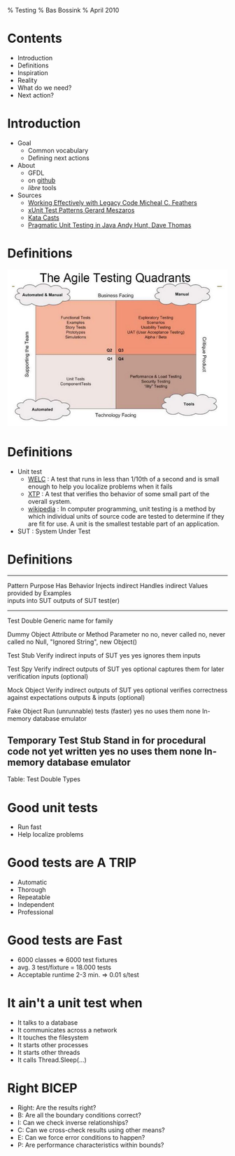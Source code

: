 % Testing
% Bas Bossink
% April 2010

# Contents

- Introduction
- Definitions
- Inspiration
- Reality
- What do we need?
- Next action?

# Introduction
- Goal
    + Common vocabulary
    + Defining next actions
- About
    + GFDL
    + on [github][gh]
    + *libre* tools
- Sources
    + [Working Effectively with Legacy Code Micheal C. Feathers][welc]
    + [xUnit Test Patterns Gerard Meszaros][xtp]
    + [Kata Casts][kc]
    + [Pragmatic Unit Testing in Java Andy Hunt, Dave Thomas][putj]
    
[gh]: http://github.com/basbossink/presentations "Presentations on github"
[welc]: http://www.amazon.com/Working-Effectively-Legacy-Michael-Feathers/dp/0131177052/ref=sr_1_1?s=books&ie=UTF8&qid=1289675186&sr=1-1 "Working Effectively with Legacy code"
[xtp]: http://xunitpatterns.com/ "xUnit Test Patterns"
[kc]: http://www.katacasts.com/ "Kata Casts"
[putj]: http://pragprog.com/titles/utj/pragmatic-unit-testing-in-java-with-junit "Pragmatic Unit Testing in Java"

# Definitions

![](agile-testing-quadrants.JPG "agile testing quadrants")

# Definitions
- Unit test
    + [WELC][welc] : A test that runs in less than 1/10th of a second
    and is small enough to help you localize problems when it fails
    + [XTP][xtp] : A test that verifies tho behavior of some small
    part of the overall system.
    + [wikipedia][wput] : In computer programming, unit testing is a
    method by which individual units of source code are tested to
    determine if they are fit for use. A unit is the smallest testable
    part of an application.
- SUT : System Under Test

# Definitions

------------------------------------------------------------------------------------------------------------------------------------------------------------------------------------------------------------
Pattern             Purpose                                      Has Behavior  Injects indirect  Handles indirect                          Values provided by           Examples                             
                                                                               inputs into SUT   outputs of SUT                            test(er)                                                         
------------------- -------------------------------------------- ------------  ----------------- ----------------------------------------- ---------------------------- ------------------------------------
Test Double         Generic name for family                

Dummy Object        Attribute or Method Parameter                no            no, never called  no, never called                          no                           Null, "Ignored String", new Object() 

Test Stub           Verify indirect inputs of SUT                yes           yes               ignores them                              inputs                                                           

Test Spy            Verify indirect outputs of SUT               yes           optional          captures them for later verification      inputs (optional)                                                

Mock Object         Verify indirect outputs of SUT               yes           optional          verifies correctness against expectations outputs & inputs (optional)                                      

Fake Object         Run (unrunnable) tests (faster)              yes           no                uses them                                 none                         In-memory database emulator          

Temporary Test Stub Stand in for procedural code not yet written yes           no                uses them                                 none                         In-memory database emulator          
------------------------------------------------------------------------------------------------------------------------------------------------------------------------------------------------------------

Table: Test Double Types


# Good unit tests
- Run fast
- Help localize problems

# Good tests are A TRIP
- Automatic
- Thorough
- Repeatable
- Independent
- Professional

# Good tests are Fast
- 6000 classes => 6000 test fixtures
- avg. 3 test/fixture = 18.000 tests
- Acceptable runtime 2-3 min. => 0.01 s/test

# It ain't a unit test when
- It talks to a database
- It communicates across a network
- It touches the filesystem
- It starts other processes
- It starts other threads
- It calls Thread.Sleep(...)

# Right BICEP
- Right: Are the results right?
- B: Are all the boundary conditions correct?
- I: Can we check inverse relationships?
- C: Can we cross-check results using other means?
- E: Can we force error conditions to happen?
- P: Are performance characteristics within bounds?

[wput]: http://en.wikipedia.org/wiki/Unit_test "Wikipedia Unit Test"
